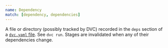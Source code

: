 ```yaml
---
name: Dependency
match: [dependency, dependencies]
---
```


A file or directory (possibly tracked by DVC) recorded in the `deps` section of
a [`dvc.yaml` file](/doc/user-guide/dvc-file-format). See `dvc run`. Stages are
invalidated when any of their dependencies change.
